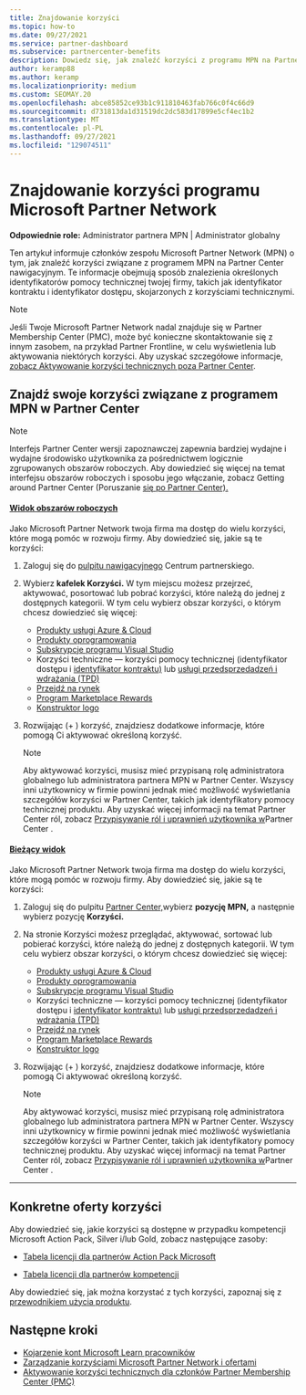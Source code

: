 ```yaml
---
title: Znajdowanie korzyści
ms.topic: how-to
ms.date: 09/27/2021
ms.service: partner-dashboard
ms.subservice: partnercenter-benefits
description: Dowiedz się, jak znaleźć korzyści z programu MPN na Partner Center nawigacyjnym. Zawiera informacje na temat sposobu znalezienia identyfikatora dostępu i identyfikatora kontraktu w celu uzyskania korzyści technicznych.
author: keramp88
ms.author: keramp
ms.localizationpriority: medium
ms.custom: SEOMAY.20
ms.openlocfilehash: abce85852ce93b1c911810463fab766c0f4c66d9
ms.sourcegitcommit: d731813da1d31519dc2dc583d17899e5cf4ec1b2
ms.translationtype: MT
ms.contentlocale: pl-PL
ms.lasthandoff: 09/27/2021
ms.locfileid: "129074511"
---
```

# <a name="locate-your-microsoft-partner-network-benefits"></a>Znajdowanie korzyści programu Microsoft Partner Network 

**Odpowiednie role:** Administrator partnera MPN | Administrator globalny

Ten artykuł informuje członków zespołu Microsoft Partner Network (MPN) o tym, jak znaleźć korzyści związane z programem MPN na Partner Center nawigacyjnym. Te informacje obejmują sposób znalezienia określonych identyfikatorów pomocy technicznej twojej firmy, takich jak identyfikator kontraktu i identyfikator dostępu, skojarzonych z korzyściami technicznymi.

> [!NOTE]
> Jeśli Twoje Microsoft Partner Network nadal znajduje się w Partner Membership Center (PMC), może być konieczne skontaktowanie się z innym zasobem, na przykład Partner Frontline, w celu wyświetlenia lub aktywowania niektórych korzyści. Aby uzyskać szczegółowe informacje, [zobacz Aktywowanie korzyści technicznych poza Partner Center](./partner-membership-center-retirement-faq.md).

## <a name="find-your-mpn-benefits-in-partner-center"></a>Znajdź swoje korzyści związane z programem MPN w Partner Center

> [!NOTE]
> Interfejs Partner Center wersji zapoznawczej zapewnia bardziej wydajne i wydajne środowisko użytkownika za pośrednictwem logicznie zgrupowanych obszarów roboczych. Aby dowiedzieć się więcej na temat interfejsu obszarów roboczych i sposobu jego włączanie, zobacz Getting around Partner Center (Poruszanie [się po Partner Center).](get-around-partner-center.md#turn-workspaces-on-and-off)

#### <a name="workspaces-view"></a>[Widok obszarów roboczych](#tab/workspaces-view)

Jako Microsoft Partner Network twoja firma ma dostęp do wielu korzyści, które mogą pomóc w rozwoju firmy. Aby dowiedzieć się, jakie są te korzyści:

1. Zaloguj się do [pulpitu nawigacyjnego](https://partner.microsoft.com/dashboard/home) Centrum partnerskiego.

2. Wybierz **kafelek Korzyści.** W tym miejscu możesz przejrzeć, aktywować, posortować lub pobrać korzyści, które należą do jednej z dostępnych kategorii. W tym celu wybierz obszar korzyści, o którym chcesz dowiedzieć się więcej:

   - [Produkty usługi Azure & Cloud](mpn-benefits-azure-cloud.md)
   - [Produkty oprogramowania](mpn-benefits-software.md)
   - [Subskrypcje programu Visual Studio](mpn-benefits-visual-studio.md)
   - Korzyści techniczne — korzyści pomocy technicznej (identyfikator dostępu i [identyfikator kontraktu)](mpn-benefits-technical-support.md) lub [usługi przedsprzedadzeń i wdrażania (TPD)](technical-benefits.md)
   - [Przejdź na rynek](mpn-learn-about-go-to-market-benefits.md)
   - [Program Marketplace Rewards](marketplace-rewards.md)
   - [Konstruktor logo](mpn-logo-builder.md)

3. Rozwijając (+ ) korzyść, znajdziesz dodatkowe informacje, które pomogą Ci aktywować określoną korzyść.

   > [!NOTE]
   > Aby aktywować korzyści, musisz mieć przypisaną rolę administratora globalnego lub administratora partnera MPN w Partner Center. Wszyscy inni użytkownicy w firmie powinni jednak mieć możliwość wyświetlania szczegółów korzyści w Partner Center, takich jak identyfikatory pomocy technicznej produktu. Aby uzyskać więcej informacji na temat Partner Center ról, zobacz [Przypisywanie ról i uprawnień użytkownika w](permissions-overview.md)Partner Center .

#### <a name="current-view"></a>[Bieżący widok](#tab/current-view)

Jako Microsoft Partner Network twoja firma ma dostęp do wielu korzyści, które mogą pomóc w rozwoju firmy. Aby dowiedzieć się, jakie są te korzyści:

1. Zaloguj się do pulpitu [Partner Center,](https://partner.microsoft.com/dashboard/home)wybierz **pozycję MPN,** a następnie wybierz pozycję **Korzyści.**

2. Na stronie Korzyści możesz przeglądać, aktywować, sortować lub pobierać korzyści, które należą do jednej z dostępnych kategorii. W tym celu wybierz obszar korzyści, o którym chcesz dowiedzieć się więcej:

   - [Produkty usługi Azure & Cloud](mpn-benefits-azure-cloud.md)
   - [Produkty oprogramowania](mpn-benefits-software.md)
   - [Subskrypcje programu Visual Studio](mpn-benefits-visual-studio.md)
   - Korzyści techniczne — korzyści pomocy technicznej (identyfikator dostępu i [identyfikator kontraktu)](mpn-benefits-technical-support.md) lub [usługi przedsprzedadzeń i wdrażania (TPD)](technical-benefits.md)
   - [Przejdź na rynek](mpn-learn-about-go-to-market-benefits.md)
   - [Program Marketplace Rewards](marketplace-rewards.md)
   - [Konstruktor logo](mpn-logo-builder.md)

3. Rozwijając (+ ) korzyść, znajdziesz dodatkowe informacje, które pomogą Ci aktywować określoną korzyść.

   > [!NOTE]
   > Aby aktywować korzyści, musisz mieć przypisaną rolę administratora globalnego lub administratora partnera MPN w Partner Center. Wszyscy inni użytkownicy w firmie powinni jednak mieć możliwość wyświetlania szczegółów korzyści w Partner Center, takich jak identyfikatory pomocy technicznej produktu. Aby uzyskać więcej informacji na temat Partner Center ról, zobacz [Przypisywanie ról i uprawnień użytkownika w](permissions-overview.md)Partner Center .

* * *

## <a name="specific-benefit-offers"></a>Konkretne oferty korzyści

Aby dowiedzieć się, jakie korzyści są dostępne w przypadku kompetencji Microsoft Action Pack, Silver i/lub Gold, zobacz następujące zasoby:

- [Tabela licencji dla partnerów Action Pack Microsoft](https://assetsprod.microsoft.com/en-us/microsoft-action-pack-license-table.pdf)

- [Tabela licencji dla partnerów kompetencji](https://assetsprod.microsoft.com/mpn-maps-software-iur-competency-license-table.docx)

Aby dowiedzieć się, jak można korzystać z tych korzyści, zapoznaj się z [przewodnikiem użycia produktu](https://assets.microsoft.com/MPN-MAPS-Product-Usage-Guide.pdf).

## <a name="next-steps"></a>Następne kroki

- [Kojarzenie kont Microsoft Learn pracowników](ms-learn-associate.md)
- [Zarządzanie korzyściami Microsoft Partner Network i ofertami](manage-your-partner-network-benefits.md)
- [Aktywowanie korzyści technicznych dla członków Partner Membership Center (PMC)](./partner-membership-center-retirement-faq.md)
